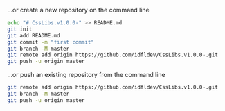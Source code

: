 …or create a new repository on the command line

```bash
echo "# CssLibs.v1.0.0-" >> README.md
git init
git add README.md
git commit -m "first commit"
git branch -M master
git remote add origin https://github.com/idfldev/CssLibs.v1.0.0-.git
git push -u origin master
```

…or push an existing repository from the command line


```bash
git remote add origin https://github.com/idfldev/CssLibs.v1.0.0-.git
git branch -M master
git push -u origin master
```
